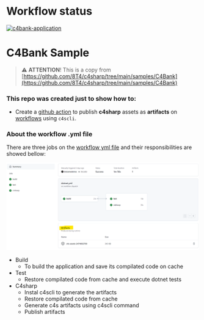 # Workflow status

[![c4bank-application](https://github.com/leisiamedeiros/c4bank-artifacts/actions/workflows/dotnet.yml/badge.svg?branch=main)](https://github.com/leisiamedeiros/c4bank-artifacts/actions/workflows/dotnet.yml)

# C4Bank Sample

> ⚠️ **ATTENTION**! This is a copy from [https://github.com/8T4/c4sharp/tree/main/samples/C4Bank](https://github.com/8T4/c4sharp/tree/main/samples/C4Bank) 

### This repo was created just to show how to:

- Create a [github action](https://github.com/leisiamedeiros/c4bank-artifacts/actions/workflows/dotnet.yml) to publish **c4sharp** assets as **artifacts** on [workflows](https://github.com/leisiamedeiros/c4bank-artifacts/actions/runs/2474002700#artifacts) using `c4scli`.

### About the workflow .yml file

There are three jobs on the [workflow yml file](https://github.com/leisiamedeiros/c4bank-artifacts/blob/main/.github/workflows/dotnet.yml) and their responsibilities are showed bellow:

![c4bank-workflow](assets/c4bank-workflow.png)

- Build
  - To build the application and save its compilated code on cache
- Test
  - Restore compilated code from cache and execute dotnet tests
- C4sharp
  - Instal c4scli to generate the artifacts 
  - Restore compilated code from cache 
  - Generate c4s artifacts using c4scli command
  - Publish artifacts
